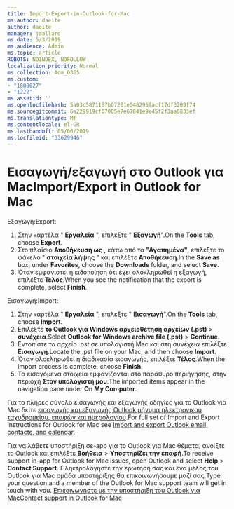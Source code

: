 ```yaml
---
title: Import-Export-in-Outlook-for-Mac
ms.author: daeite
author: daeite
manager: joallard
ms.date: 5/3/2019
ms.audience: Admin
ms.topic: article
ROBOTS: NOINDEX, NOFOLLOW
localization_priority: Normal
ms.collection: Adm_O365
ms.custom:
- "1800027"
- "1222"
ms.assetid: ''
ms.openlocfilehash: 5a03c5871187b07201e548295facf17df3209f74
ms.sourcegitcommit: 6a229919cf67005e7e67841e9e45f2f3aa6833ef
ms.translationtype: MT
ms.contentlocale: el-GR
ms.lasthandoff: 05/06/2019
ms.locfileid: "33629946"
---
```

# <a name="importexport-in-outlook-for-mac"></a><span data-ttu-id="73bae-102">Εισαγωγή/εξαγωγή στο Outlook για Mac</span><span class="sxs-lookup"><span data-stu-id="73bae-102">Import/Export in Outlook for Mac</span></span> 

<span data-ttu-id="73bae-103">Εξαγωγή:</span><span class="sxs-lookup"><span data-stu-id="73bae-103">Export:</span></span>
1. <span data-ttu-id="73bae-104">Στην καρτέλα " **Εργαλεία** ", επιλέξτε " **Εξαγωγή**".</span><span class="sxs-lookup"><span data-stu-id="73bae-104">On the **Tools** tab, choose **Export**.</span></span>
2. <span data-ttu-id="73bae-105">Στο πλαίσιο **Αποθήκευση ως** , κάτω από τα **"Αγαπημένα"**, επιλέξτε το φάκελο " **στοιχεία λήψης** " και επιλέξτε **Αποθήκευση**.</span><span class="sxs-lookup"><span data-stu-id="73bae-105">In the **Save as** box, under **Favorites**, choose the **Downloads** folder, and select **Save**.</span></span>
3. <span data-ttu-id="73bae-106">Όταν εμφανιστεί η ειδοποίηση ότι έχει ολοκληρωθεί η εξαγωγή, επιλέξτε **Τέλος**.</span><span class="sxs-lookup"><span data-stu-id="73bae-106">When you see the notification that the export is complete, select **Finish**.</span></span>

<span data-ttu-id="73bae-107">Εισαγωγή:</span><span class="sxs-lookup"><span data-stu-id="73bae-107">Import:</span></span>
1. <span data-ttu-id="73bae-108">Στην καρτέλα " **Εργαλεία** ", επιλέξτε " **Εισαγωγή**".</span><span class="sxs-lookup"><span data-stu-id="73bae-108">On the **Tools** tab, choose **Import**.</span></span>
2. <span data-ttu-id="73bae-109">Επιλέξτε **το Outlook για Windows αρχειοθέτηση αρχείων (.pst)** > **συνέχεια**.</span><span class="sxs-lookup"><span data-stu-id="73bae-109">Select **Outlook for Windows archive file (.pst)** > **Continue**.</span></span>
3. <span data-ttu-id="73bae-110">Εντοπίστε το αρχείο .pst σε υπολογιστή Mac και στη συνέχεια επιλέξτε **Εισαγωγή**.</span><span class="sxs-lookup"><span data-stu-id="73bae-110">Locate the .pst file on your Mac, and then choose **Import**.</span></span>
4. <span data-ttu-id="73bae-111">Όταν ολοκληρωθεί η διαδικασία εισαγωγής, επιλέξτε **Τέλος**.</span><span class="sxs-lookup"><span data-stu-id="73bae-111">When the import process is complete, choose **Finish**.</span></span>
5. <span data-ttu-id="73bae-112">Τα εισαγόμενα στοιχεία εμφανίζονται στο παράθυρο περιήγησης, στην περιοχή **Στον υπολογιστή μου**.</span><span class="sxs-lookup"><span data-stu-id="73bae-112">The imported items appear in the navigation pane under **On My Computer**.</span></span>

<span data-ttu-id="73bae-113">Για το πλήρες σύνολο εισαγωγής και εξαγωγής οδηγίες για το Outlook για Mac δείτε [εισαγωγής και εξαγωγής Outlook μήνυμα ηλεκτρονικού ταχυδρομείου, επαφών και ημερολογίου](https://support.office.com/article/92577192-3881-4502-b79d-c3bbada6c8ef#ID0EAACAAA=Mac).</span><span class="sxs-lookup"><span data-stu-id="73bae-113">For full set of Import and Export instructions for Outlook for Mac see [Import and export Outlook email, contacts, and calendar](https://support.office.com/article/92577192-3881-4502-b79d-c3bbada6c8ef#ID0EAACAAA=Mac).</span></span> 

<span data-ttu-id="73bae-114">Για να λάβετε υποστήριξη σε-app για το Outlook για Mac θέματα, ανοίξτε το Outlook και επιλέξτε **Βοήθεια** > **Υποστηρίζει την επαφή**.</span><span class="sxs-lookup"><span data-stu-id="73bae-114">To receive support in-app for Outlook for Mac issues, open Outlook and select **Help** > **Contact Support**.</span></span> <span data-ttu-id="73bae-115">Πληκτρολογήστε την ερώτησή σας και ένα μέλος του Outlook για Mac ομάδα υποστήριξης θα επικοινωνήσουμε μαζί σας.</span><span class="sxs-lookup"><span data-stu-id="73bae-115">Type your question and a member of the Outlook for Mac support team will get in touch with you.</span></span> [<span data-ttu-id="73bae-116">Επικοινωνήστε με την υποστήριξη του Outlook για Mac</span><span class="sxs-lookup"><span data-stu-id="73bae-116">Contact support in Outlook for Mac</span></span>](https://go.microsoft.com/fwlink/?linkid=2002400&clcid=0x409)